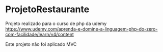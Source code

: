# ProjetoRestaurante
Projeto realizado para o curso de php da udemy 
https://www.udemy.com/aprenda-e-domine-a-linguagem-php-do-zero-com-facilidade/learn/v4/content

Este projeto não foi aplicado MVC
